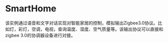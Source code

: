 # SmartHome
该实例通过语音和文字对话实现对智能家居的控制，模拟输出Zigbee3.0协议。比如灯，彩灯，空调，电视，查询温度、湿度、空气质量等。该输出协议可以直接和zigbee 3.0的协调器设备进行对接。
